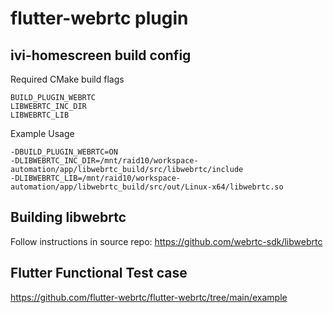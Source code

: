 # flutter-webrtc plugin

## ivi-homescreen build config

Required CMake build flags

    BUILD_PLUGIN_WEBRTC
    LIBWEBRTC_INC_DIR
    LIBWEBRTC_LIB

Example Usage

    -DBUILD_PLUGIN_WEBRTC=ON
    -DLIBWEBRTC_INC_DIR=/mnt/raid10/workspace-automation/app/libwebrtc_build/src/libwebrtc/include
    -DLIBWEBRTC_LIB=/mnt/raid10/workspace-automation/app/libwebrtc_build/src/out/Linux-x64/libwebrtc.so

## Building libwebrtc

Follow instructions in source repo:
https://github.com/webrtc-sdk/libwebrtc

## Flutter Functional Test case

https://github.com/flutter-webrtc/flutter-webrtc/tree/main/example

